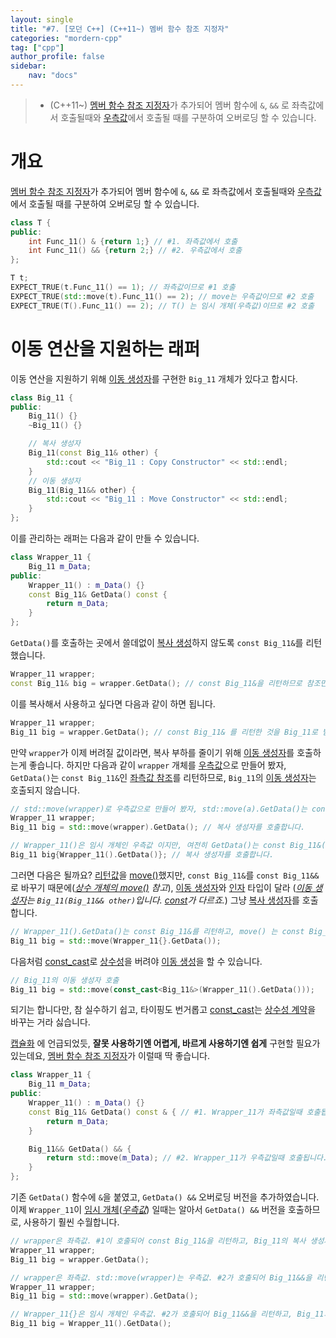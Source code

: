 ```yaml
---
layout: single
title: "#7. [모던 C++] (C++11~) 멤버 함수 참조 지정자"
categories: "mordern-cpp"
tag: ["cpp"]
author_profile: false
sidebar: 
    nav: "docs"
---
```


> * (C++11~) [멤버 함수 참조 지정자](https://tango1202.github.io/mordern-cpp/mordern-cpp-member-function-ref/)가 추가되어 멤버 함수에 `&`, `&&` 로 좌측값에서 호출될때와 [우측값](https://tango1202.github.io/mordern-cpp/mordern-cpp-rvalue-value-category-move/#%EC%A2%8C%EC%B8%A1%EA%B0%92lvalue-left-value%EA%B3%BC-%EC%9A%B0%EC%B8%A1%EA%B0%92rvalue-right-value)에서 호출될 때를 구분하여 오버로딩 할 수 있습니다.

# 개요

[멤버 함수 참조 지정자](https://tango1202.github.io/mordern-cpp/mordern-cpp-member-function-ref/)가 추가되어 멤버 함수에 `&`, `&&` 로 좌측값에서 호출될때와 [우측값](https://tango1202.github.io/mordern-cpp/mordern-cpp-rvalue-value-category-move/#%EC%A2%8C%EC%B8%A1%EA%B0%92lvalue-left-value%EA%B3%BC-%EC%9A%B0%EC%B8%A1%EA%B0%92rvalue-right-value)에서 호출될 때를 구분하여 오버로딩 할 수 있습니다.

```cpp
class T {
public:
    int Func_11() & {return 1;} // #1. 좌측값에서 호출
    int Func_11() && {return 2;} // #2. 우측값에서 호출
};

T t;
EXPECT_TRUE(t.Func_11() == 1); // 좌측값이므로 #1 호출
EXPECT_TRUE(std::move(t).Func_11() == 2); // move는 우측값이므로 #2 호출
EXPECT_TRUE(T().Func_11() == 2); // T() 는 임시 개체(우측값)이므로 #2 호출   
```

# 이동 연산을 지원하는 래퍼

이동 연산을 지원하기 위해 [이동 생성자](https://tango1202.github.io/mordern-cpp/mordern-cpp-rvalue-value-category-move/#%EC%9D%B4%EB%8F%99-%EC%83%9D%EC%84%B1%EC%9E%90)를 구현한 `Big_11` 개체가 있다고 합시다.

```cpp
class Big_11 {
public:    
    Big_11() {}
    ~Big_11() {}

    // 복사 생성자
    Big_11(const Big_11& other) {
        std::cout << "Big_11 : Copy Constructor" << std::endl;
    }
    // 이동 생성자
    Big_11(Big_11&& other) {
        std::cout << "Big_11 : Move Constructor" << std::endl;
    }  
};    
```

이를 관리하는 래퍼는 다음과 같이 만들 수 있습니다.

```cpp
class Wrapper_11 {
    Big_11 m_Data;
public:
    Wrapper_11() : m_Data() {}
    const Big_11& GetData() const {
        return m_Data;
    }
};
```

`GetData()`를 호출하는 곳에서 쓸데없이 [복사 생성](https://tango1202.github.io/classic-cpp-oop/classic-cpp-oop-constructors/#%EB%B3%B5%EC%82%AC-%EC%83%9D%EC%84%B1%EC%9E%90)하지 않도록 `const Big_11&`를 리턴했습니다.

```cpp
Wrapper_11 wrapper;
const Big_11& big = wrapper.GetData(); // const Big_11&을 리턴하므로 참조만 합니다.
```

이를 복사해서 사용하고 싶다면 다음과 같이 하면 됩니다.

```cpp
Wrapper_11 wrapper;
Big_11 big = wrapper.GetData(); // const Big_11& 를 리턴한 것을 Big_11로 받으므로 복사 생성 합니다.
```

만약 `wrapper`가 이제 버려질 값이라면, 복사 부하를 줄이기 위해 [이동 생성자](https://tango1202.github.io/mordern-cpp/mordern-cpp-rvalue-value-category-move/#%EC%9D%B4%EB%8F%99-%EC%83%9D%EC%84%B1%EC%9E%90)를 호출하는게 좋습니다. 하지만 다음과 같이 `wrapper` 개체를 [우측값](https://tango1202.github.io/mordern-cpp/mordern-cpp-rvalue-value-category-move/#%EC%A2%8C%EC%B8%A1%EA%B0%92lvalue-left-value%EA%B3%BC-%EC%9A%B0%EC%B8%A1%EA%B0%92rvalue-right-value)으로 만들어 봤자, `GetData()`는 `const Big_11&`인 [좌측값 참조](https://tango1202.github.io/classic-cpp-guide/classic-cpp-guide-pointer-reference/#%EC%95%88%EC%A0%95%EC%A0%81%EC%9D%B8-%EC%B0%B8%EC%A1%B0%EC%9E%90)를 리턴하므로, `Big_11`의 [이동 생성자](https://tango1202.github.io/mordern-cpp/mordern-cpp-rvalue-value-category-move/#%EC%9D%B4%EB%8F%99-%EC%83%9D%EC%84%B1%EC%9E%90)는 호출되지 않습니다. 

```cpp
// std::move(wrapper)로 우측값으로 만들어 봤자, std::move(a).GetData()는 const Big_11&(좌측값 참조)를 리턴
Wrapper_11 wrapper;
Big_11 big = std::move(wrapper).GetData(); // 복사 생성자를 호출합니다.

// Wrapper_11()은 임시 개체인 우측값 이지만, 여전히 GetData()는 const Big_11&(좌측값 참조)를 리턴
Big_11 big{Wrapper_11().GetData()}; // 복사 생성자를 호출합니다.
```

그러면 다음은 될까요? [리턴값](https://tango1202.github.io/classic-cpp-guide/classic-cpp-guide-function/#%EB%A6%AC%ED%84%B4%EA%B0%92)을 [move()](https://tango1202.github.io/mordern-cpp/mordern-cpp-rvalue-value-category-move/#move)했지만, `const Big_11&`를 `const Big_11&&`로 바꾸기 때문에(*[상수 개체의 move()](https://tango1202.github.io/mordern-cpp/mordern-cpp-forwarding-reference/#%EC%83%81%EC%88%98-%EA%B0%9C%EC%B2%B4%EC%9D%98-move) 참고*), [이동 생성자](https://tango1202.github.io/mordern-cpp/mordern-cpp-rvalue-value-category-move/#%EC%9D%B4%EB%8F%99-%EC%83%9D%EC%84%B1%EC%9E%90)와 [인자](https://tango1202.github.io/classic-cpp-guide/classic-cpp-guide-function/#%EC%9D%B8%EC%9E%90%EB%A7%A4%EA%B0%9C%EB%B3%80%EC%88%98-parameter) 타입이 달라 (*[이동 생성자](https://tango1202.github.io/mordern-cpp/mordern-cpp-rvalue-value-category-move/#%EC%9D%B4%EB%8F%99-%EC%83%9D%EC%84%B1%EC%9E%90)는 `Big_11(Big_11&& other)`입니다. [const](https://tango1202.github.io/classic-cpp-guide/classic-cpp-guide-const-mutable-volatile/)가 다르죠.*) 그냥 [복사 생성자](https://tango1202.github.io/classic-cpp-oop/classic-cpp-oop-constructors/#%EB%B3%B5%EC%82%AC-%EC%83%9D%EC%84%B1%EC%9E%90)를 호출합니다.

```cpp
// Wrapper_11().GetData()는 const Big_11&를 리턴하고, move() 는 const Big_11&& 을 리턴. 이동 생성자와 인자 타입과 다르므로, 그냥 복사 생성자 호출 
Big_11 big = std::move(Wrapper_11{}.GetData()); 
```

다음처럼 [const_cast](https://tango1202.github.io/classic-cpp-guide/classic-cpp-guide-conversions/#%EB%AA%85%EC%8B%9C%EC%A0%81-%ED%98%95%EB%B3%80%ED%99%98)로 [상수성](https://tango1202.github.io/classic-cpp-guide/classic-cpp-guide-const-mutable-volatile/)을 버려야 [이동 생성](https://tango1202.github.io/mordern-cpp/mordern-cpp-rvalue-value-category-move/#%EC%9D%B4%EB%8F%99-%EC%83%9D%EC%84%B1%EC%9E%90)을 할 수 있습니다.

```cpp
// Big_11의 이동 생성자 호출
Big_11 big = std::move(const_cast<Big_11&>(Wrapper_11().GetData())); 
```

되기는 합니다만, 참 실수하기 쉽고, 타이핑도 번거롭고 [const_cast](https://tango1202.github.io/classic-cpp-guide/classic-cpp-guide-conversions/#%EB%AA%85%EC%8B%9C%EC%A0%81-%ED%98%95%EB%B3%80%ED%99%98)는 [상수성 계약](https://tango1202.github.io/classic-cpp-guide/classic-cpp-guide-const-mutable-volatile/#%EC%83%81%EC%88%98%EC%84%B1-%EA%B3%84%EC%95%BD)을 바꾸는 거라 싫습니다.

[캡슐화](https://tango1202.github.io/principle/principle-encapsulation/) 에 언급되었듯, **잘못 사용하기엔 어렵게, 바르게 사용하기엔 쉽게** 구현할 필요가 있는데요, [멤버 함수 참조 지정자](https://tango1202.github.io/mordern-cpp/mordern-cpp-member-function-ref/)가 이럴때 딱 좋습니다.

```cpp
class Wrapper_11 {
    Big_11 m_Data;
public:
    Wrapper_11() : m_Data() {}
    const Big_11& GetData() const & { // #1. Wrapper_11가 좌측값일때 호출됩니다.
        return m_Data;
    }

    Big_11&& GetData() && {
        return std::move(m_Data); // #2. Wrapper_11가 우측값일때 호출됩니다.
    }
};
```

기존 `GetData()` 함수에 `&`을 붙였고, `GetData() &&` 오버로딩 버전을 추가하였습니다. 이제 `Wrapper_11`이 [임시 개체](https://tango1202.github.io/classic-cpp-guide/classic-cpp-guide-static-extern-lifetime/#%EC%9E%84%EC%8B%9C-%EA%B0%9C%EC%B2%B4)(*[우측값](https://tango1202.github.io/mordern-cpp/mordern-cpp-rvalue-value-category-move/#%EC%A2%8C%EC%B8%A1%EA%B0%92lvalue-left-value%EA%B3%BC-%EC%9A%B0%EC%B8%A1%EA%B0%92rvalue-right-value)*) 일때는 알아서 `GetData() &&` 버전을 호출하므로, 사용하기 훨씬 수월합니다.

```cpp
// wrapper은 좌측값. #1이 호출되어 const Big_11&을 리턴하고, Big_11의 복사 생성자 호출
Wrapper_11 wrapper;
Big_11 big = wrapper.GetData(); 

// wrapper은 좌측값. std::move(wrapper)는 우측값. #2가 호출되어 Big_11&&을 리턴하고, Big_11의 이동 생성자 호출
Wrapper_11 wrapper;
Big_11 big = std::move(wrapper).GetData();            

// Wrapper_11{}은 임시 개체인 우측값. #2가 호출되어 Big_11&&을 리턴하고, Big_11의 이동 생성자 호출
Big_11 big = Wrapper_11().GetData(); 
```